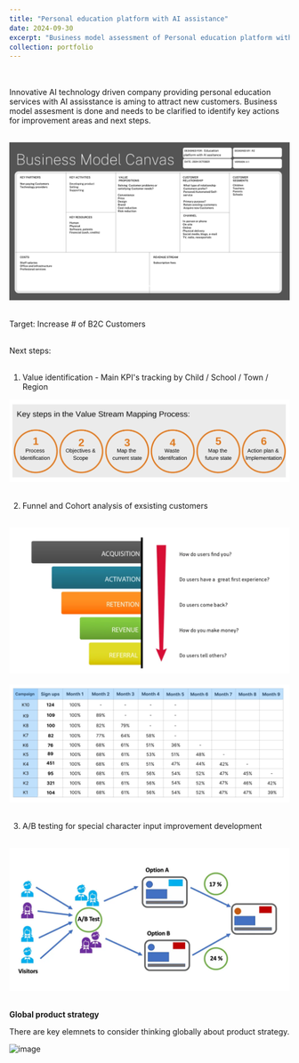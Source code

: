 ```yaml
---
title: "Personal education platform with AI assistance"
date: 2024-09-30
excerpt: "Business model assessment of Personal education platform with AI assistance <br/><br/> <img src='/images/Business Model Assesment.png'>"
collection: portfolio
---
```

<br/><br/>
Innovative AI technology driven company providing personal education services with AI assisstance is aming to attract new customers. 
Business model assesment is done and needs to be clarified to identify key actions for improvement areas and next steps.<br/><br/>

<img src='/images/Business Model Assesment.png'><br/><br/>

Target: Increase # of B2C Customers<br/><br/>

Next steps: <br/><br/>

1. Value identification - Main KPI's tracking by Child / School / Town / Region<br/>

<img src='/images/Value stream mapping.png'><br/><br/>

2. Funnel and Cohort analysis of exsisting customers<br/><br/>

<img src='/images/Funnel model.png'><br/><br/>
<img src='/images/Cohort.png'><br/><br/>

3. A/B testing for special character input improvement development<br/> <br/>

<img src='/images/AB testing.png'><br/><br/>

**Global product strategy**

There are key elemnets to consider thinking globally about product strategy.  
 
<img width="1067" height="875" alt="image" src="https://github.com/user-attachments/assets/07725dc0-9b33-4426-b8bd-5c23a194d7fa" />

